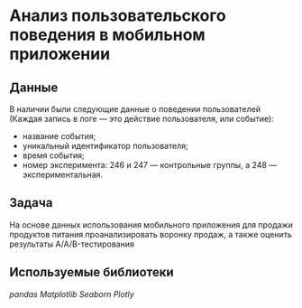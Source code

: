 # Анализ пользовательского поведения в мобильном приложении


## Данные

В наличии были следующие данные о поведении пользователей (Каждая запись в логе — это действие пользователя, или событие):
- название события;
- уникальный идентификатор пользователя;
- время события;
- номер эксперимента: 246 и 247 — контрольные группы, а 248 — экспериментальная.

## Задача

На основе данных использования мобильного приложения для продажи продуктов питания проанализировать воронку продаж, а также оценить результаты A/A/B-тестирования 

## Используемые библиотеки
*pandas*
*Matplotlib*
*Seaborn*
*Plotly*